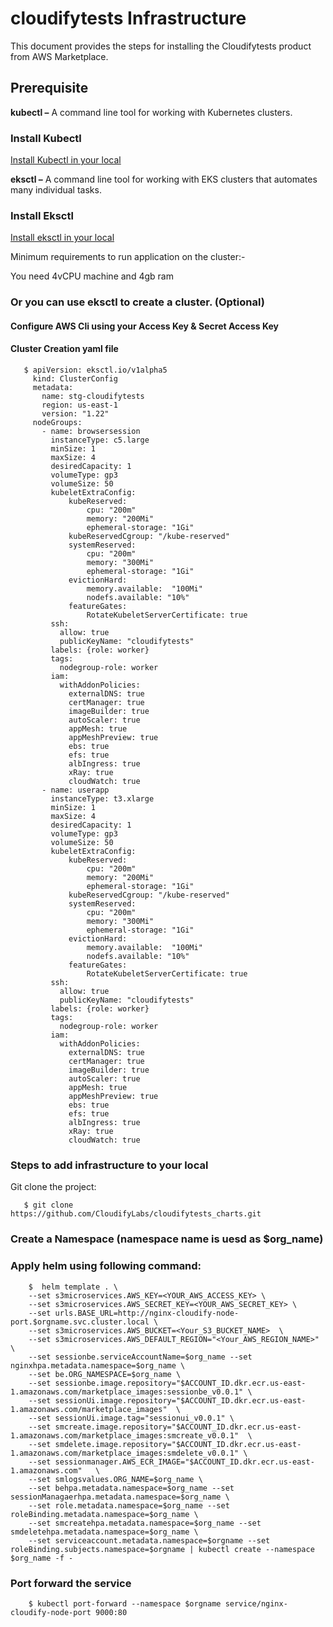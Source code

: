 # cloudifytests Infrastructure


This document provides the steps for installing the Cloudifytests product from AWS Marketplace.

## Prerequisite
**kubectl –** A command line tool for working with Kubernetes clusters.
### Install Kubectl
[Install Kubectl in your local](https://kubernetes.io/docs/tasks/tools/)

**eksctl –** A command line tool for working with EKS clusters that automates many individual tasks.
### Install Eksctl
[Install eksctl in your local](https://docs.aws.amazon.com/eks/latest/userguide/eksctl.html)

Minimum requirements to run application on the cluster:-

   You need 4vCPU machine and 4gb ram
   
### Or you can use eksctl to create a cluster. (Optional)
#### Configure AWS Cli using your Access Key & Secret Access Key

#### Cluster Creation yaml file

       $ apiVersion: eksctl.io/v1alpha5
         kind: ClusterConfig
         metadata:
           name: stg-cloudifytests
           region: us-east-1
           version: "1.22"
         nodeGroups:
           - name: browsersession
             instanceType: c5.large
             minSize: 1
             maxSize: 4
             desiredCapacity: 1
             volumeType: gp3
             volumeSize: 50
             kubeletExtraConfig:
                 kubeReserved:
                     cpu: "200m"
                     memory: "200Mi"
                     ephemeral-storage: "1Gi"
                 kubeReservedCgroup: "/kube-reserved"
                 systemReserved:
                     cpu: "200m"
                     memory: "300Mi"
                     ephemeral-storage: "1Gi"
                 evictionHard:
                     memory.available:  "100Mi"
                     nodefs.available: "10%"
                 featureGates:
                     RotateKubeletServerCertificate: true
             ssh:
               allow: true
               publicKeyName: "cloudifytests"
             labels: {role: worker}
             tags:
               nodegroup-role: worker
             iam:
               withAddonPolicies:
                 externalDNS: true
                 certManager: true
                 imageBuilder: true
                 autoScaler: true
                 appMesh: true
                 appMeshPreview: true
                 ebs: true
                 efs: true
                 albIngress: true
                 xRay: true
                 cloudWatch: true
           - name: userapp
             instanceType: t3.xlarge
             minSize: 1
             maxSize: 4
             desiredCapacity: 1
             volumeType: gp3
             volumeSize: 50
             kubeletExtraConfig:
                 kubeReserved:
                     cpu: "200m"
                     memory: "200Mi"
                     ephemeral-storage: "1Gi"
                 kubeReservedCgroup: "/kube-reserved"
                 systemReserved:
                     cpu: "200m"
                     memory: "300Mi"
                     ephemeral-storage: "1Gi"
                 evictionHard:
                     memory.available:  "100Mi"
                     nodefs.available: "10%"
                 featureGates:
                     RotateKubeletServerCertificate: true
             ssh:
               allow: true
               publicKeyName: "cloudifytests"
             labels: {role: worker}
             tags:
               nodegroup-role: worker
             iam:
               withAddonPolicies:
                 externalDNS: true
                 certManager: true
                 imageBuilder: true
                 autoScaler: true
                 appMesh: true
                 appMeshPreview: true
                 ebs: true
                 efs: true
                 albIngress: true
                 xRay: true
                 cloudWatch: true
         


### Steps to add infrastructure to your local

Git clone the project:

       $ git clone https://github.com/CloudifyLabs/cloudifytests_charts.git
       
  
### Create a Namespace (namespace name is uesd as $org_name)
   

### Apply helm using following command:

        $  helm template . \
        --set s3microservices.AWS_KEY=<YOUR_AWS_ACCESS_KEY> \
        --set s3microservices.AWS_SECRET_KEY=<YOUR_AWS_SECRET_KEY> \
        --set urls.BASE_URL=http://nginx-cloudify-node-port.$orgname.svc.cluster.local \
        --set s3microservices.AWS_BUCKET=<Your_S3_BUCKET_NAME>  \
        --set s3microservices.AWS_DEFAULT_REGION="<Your_AWS_REGION_NAME>" \
        --set sessionbe.serviceAccountName=$org_name --set nginxhpa.metadata.namespace=$org_name \
        --set be.ORG_NAMESPACE=$org_name \
        --set sessionbe.image.repository="$ACCOUNT_ID.dkr.ecr.us-east-1.amazonaws.com/marketplace_images:sessionbe_v0.0.1" \
        --set sessionUi.image.repository="$ACCOUNT_ID.dkr.ecr.us-east-1.amazonaws.com/marketplace_images"  \
        --set sessionUi.image.tag="sessionui_v0.0.1" \
        --set smcreate.image.repository="$ACCOUNT_ID.dkr.ecr.us-east-1.amazonaws.com/marketplace_images:smcreate_v0.0.1"  \
        --set smdelete.image.repository="$ACCOUNT_ID.dkr.ecr.us-east-1.amazonaws.com/marketplace_images:smdelete_v0.0.1" \
        --set sessionmanager.AWS_ECR_IMAGE="$ACCOUNT_ID.dkr.ecr.us-east-1.amazonaws.com"   \
        --set smlogsvalues.ORG_NAME=$org_name \
        --set behpa.metadata.namespace=$org_name --set sessionManagaerhpa.metadata.namespace=$org_name \
        --set role.metadata.namespace=$org_name --set roleBinding.metadata.namespace=$org_name \
        --set smcreatehpa.metadata.namespace=$org_name --set smdeletehpa.metadata.namespace=$org_name \
        --set serviceaccount.metadata.namespace=$orgname --set roleBinding.subjects.namespace=$orgname | kubectl create --namespace $org_name -f -
   

   
### Port forward the service 
   
        $ kubectl port-forward --namespace $orgname service/nginx-cloudify-node-port 9000:80
   
